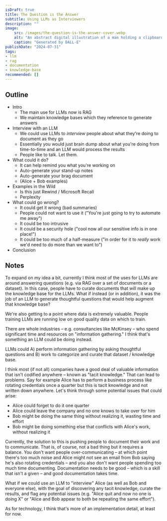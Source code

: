 ```yaml
---
isDraft: true
title: The Question is the Answer
subtitle: Using LLMs as Interviewers
description: ""
image:
    src: /images/the-question-is-the-answer-cover.webp
    alt: "An abstract digital illustration of a man holding a clipboard and a pencil."
    caption: "Generated by DALL-E"
publishDate: "2024-07-31"
tags:
- llm
- rag
- documentation
- knowledge-base
recommended: []
---
```


## Outline

- Intro
  - The main use for LLMs now is RAG
  - We maintain knowledge bases which they reference to generate answers
- Interview with an LLM
  - We could use LLMs to *interview* people about what they're doing to document as they go
  - Essentially you would just brain dump about what you're doing from time-to-time and an LLM would process the results
  - People like to talk. Let them.
- What could it do?
  - It can help remind you what you're working on
  - Auto-generate your stand-up notes
  - Auto-generate your brag document
  - (Alice + Bob examples)
- Examples in the Wild
  - Is this just Rewind / Microsoft Recall
  - Perplexity
- What could go wrong?
  - It could get it wrong (bad summaries)
  - People could not want to use it ("You're just going to try to automate me away")
  - It could be too intrusive
  - It could be a security hole ("cool now all our sensitive info is in one place!")
  - It could be too much of a half-measure ("in order for it to *really* work we'd need to do more than we want to")
- Conclusion

## Notes

To expand on my idea a bit, currently I think most of the uses for LLMs are around answering questions (e.g. via RAG over a set of documents or a dataset). In this case, people have to curate documents that will make up the knowledge base for the LLMs. What if instead (or in addition), it was the job of an LLM to generate thoughtful questions that would help augment that knowledge base?

We're also getting to a point where data is extremely valuable. People training LLMs are running low on good quality data on which to train.

There are whole industries – e.g. consultancies like McKinsey – who spend significant time and resources on "information gathering." I think that's something an LLM could be doing instead.

LLMs could A) perform information gathering by asking thoughtful questions and B) work to categorize and curate that dataset / knowledge base.

I think most (if not all) companies have a good deal of valuable information that isn't codified anywhere – known as "tacit knowledge." That can lead to problems. Say for example Alice has to perform a business process like rotating credentials once a quarter but this is tacit knowledge and not written down anywhere. Let's think through some potential issues that could arise:
- Alice could forget to do it one quarter
- Alice could leave the company and no one knows to take over for him
- Bob might be doing the same thing without realizing it, wasting time and effort
- Bob might be doing something else that conflicts with Alice's work, without realizing it

Currently, the solution to this is pushing people to document their work and to communicate. That is, of course, not a bad thing but it requires a balance. You don't want people over-communicating – at which point there's too much noise and Alice might not see an email from Bob saying he's also rotating credentials – and you also don't want people spending too much time documenting. Documentation needs to be good – which is a skill that isn't a given – and good documentation takes time.

What if we could use an LLM to "interview" Alice (as well as Bob and everyone else), with the goal of discovering any tacit knowledge, curate the results, and flag any potential issues (e.g. "Alice quit and now no one is doing X" or "Alice and Bob appear to both be repeating the same effort").

As for technology, I think that's more of an implementation detail, at least for now.
